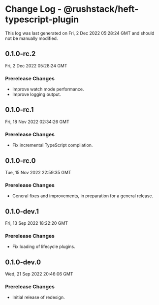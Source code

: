 # Change Log - @rushstack/heft-typescript-plugin

This log was last generated on Fri, 2 Dec 2022 05:28:24 GMT and should not be manually modified.

## 0.1.0-rc.2
Fri, 2 Dec 2022 05:28:24 GMT

### Prerelease Changes

- Improve watch mode performance.
- Improve logging output.

## 0.1.0-rc.1
Fri, 18 Nov 2022 02:34:26 GMT

### Prerelease Changes

- Fix incremental TypeScript compilation.

## 0.1.0-rc.0
Tue, 15 Nov 2022 22:59:35 GMT

### Prerelease Changes

- General fixes and improvements, in preparation for a general release.

## 0.1.0-dev.1
Fri, 13 Sep 2022 18:22:20 GMT

### Prerelease Changes

- Fix loading of lifecycle plugins.

## 0.1.0-dev.0
Wed, 21 Sep 2022 20:46:06 GMT

### Prerelease Changes

- Initial release of redesign.

